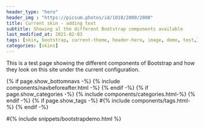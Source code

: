 ```yaml
---
header_type: "hero"
header_img : "https://picsum.photos/id/1018/2000/2000"
title: Current skin - adding text
subtitle: Showing al the different Bootstrap components available
last_modified_at: 2021-02-03
tags: [skin, bootstrap, current-theme, header-hero, image, demo, test,]
categories: [skins]
---
```



This is a test page showing the different components of Bootstrap and how they look on this site under the current configuration.




{% if page.show_bottomnavs -%}
{% include components/navbeforeafter.html -%}
{% endif -%}
{% if page.show_categories -%}
{% include components/categories.html-%}
{% endif -%}
{% if page.show_tags -%}
#{% include components/tags.html-%}
{% endif -%}


#{% include snippets/bootstrapdemo.html  %}

